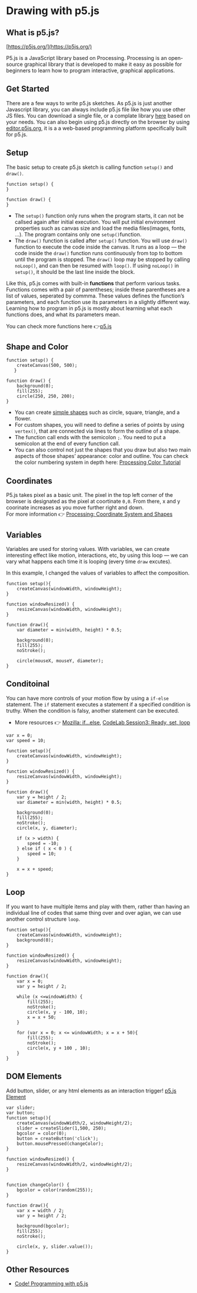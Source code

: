 # Drawing with p5.js

## What is p5.js?

[https://p5js.org/](https://p5js.org/)

P5.js is a JavaScript library based on Processing. Processing is an open-source graphical library that is developed to make it easy as possible for beginners to learn how to program interactive, graphical applications.


## Get Started
There are a few ways to write p5.js sketches. As p5.js is just another Javascript library, you can always include p5.js file like how you use other JS files. You can download a single file, or a complate library [here](https://p5js.org/download/) based on your needs.
You can also begin using p5.js directly on the browser by using [editor.p5js.org](https://editor.p5js.org/), it is a a web-based programming platform specifically built for p5.js. 


## Setup
The basic setup to create p5.js sketch is calling function `setup()` and `draw()`.

```
function setup() {
}

function draw() {
}

```
- The `setup()` function only runs when the program starts, it can not be callsed again after initial execution. You will put initial environment properties such as canvas size and load the media files(images, fonts, ...). The program contains only one `setup()`function. 
- The `draw()` function is called after `setup()` function. You will use `draw()` function to execute the code inside the canvas. It runs as a loop — the code inside the `draw()` function runs continuously from top to bottom until the program is stopped. The `draw()` loop may be stopped by calling `noLoop()`, and can then be resumed with `loop()`. If using `noLoop()` in `setup()`, it should be the last line inside the block. 


Like this, p5.js comes with built-in **functions** that perform various tasks. Functions comes with a pair of parentheses; inside these parentheses are a list of values, seperated by commma. These values defines the function’s parameters, and each function use its parameters in a slightly different way. Learning how to program in p5.js is mostly about learning what each functions does, and what its parameters mean.

You can check more functions here 👉[p5.js](https://p5js.org/reference/)


## Shape and Color

```
function setup() {
    createCanvas(500, 500); 
   } 
   
function draw() {
    background(0);
    fill(255);    
    circle(250, 250, 200);
}
```
- You can create [simple shapes](https://p5js.org/examples/hello-p5-simple-shapes.html) such as circle, square, triangle, and a flower. 
- For custom shapes, you will need to define a series of points by using `vertex()`, that are connected via lines to form the outline of a shape.
- The function call ends with the semicolon `;`. You need to put a semicolon at the end of every function call.
- You can also control not just the shapes that you draw but also two main aspects of those shapes’ appearance: color and outline. You can check the color numbering system in depth here: [Processing Color Tutorial](https://www.processing.org/tutorials/color/)


## Coordinates
P5.js takes pixel as a basic unit. The pixel in the top left corner of the browser is designated as the pixel at coortinate `0,0`. From there, x and y coorinate increases as you move further right and down.  
For more information 👉 [Processing: Coordinate System and Shapes](https://processing.org/tutorials/drawing/) 


## Variables

Variables are used for storing values. With variables, we can create interesting effect like motion, interactions, etc, by using this loop — we can vary what happens each time it is looping (every time `draw` excutes).

In this example, I changed the values of variables to affect the composition. 

```
function setup(){
    createCanvas(windowWidth, windowHeight);
}

function windowResized() {
    resizeCanvas(windowWidth, windowHeight);
}

function draw(){
    var diameter = min(width, height) * 0.5;

    background(0);
    fill(255);  
    noStroke();

    circle(mouseX, mouseY, diameter);    
}

```


## Conditoinal
You can have more controls of your motion flow by using a `if-else` statement. The `if` statement executes a statement if a specified condition is truthy. When the condition is falsy, another statement can be executed.

- More resources  👉 [Mozilla: if...else](https://developer.mozilla.org/en-US/docs/Web/JavaScript/Reference/Statements/if...else), [CodeLab Session3: Ready, set, loop](https://drive.google.com/open?id=1Sj5Cb_e4d3axEdMtFBGxQj-OiRFIZie4Om1kbvo5fjk)

```
var x = 0;
var speed = 10;

function setup(){
	createCanvas(windowWidth, windowHeight);
}

function windowResized() {
	resizeCanvas(windowWidth, windowHeight);
}

function draw(){
	var y = height / 2;
	var diameter = min(width, height) * 0.5;
	
	background(0);
	fill(255);  
	noStroke();
	circle(x, y, diameter);

	if (x > width) {
		speed = -10;
	} else if ( x < 0 ) {
		speed = 10;
	}
	
	x = x + speed;
}
```

## Loop

If you want to have multiple items and play with them, rather than having an individual line of codes that same thing over and over agian, we can use another control structure `loop`. 
```
function setup(){
    createCanvas(windowWidth, windowHeight);
    background(0); 
}

function windowResized() {
    resizeCanvas(windowWidth, windowHeight);
}

function draw(){
    var x = 0;
    var y = height / 2;

    while (x <=windowWidth) {
        fill(255); 
        noStroke();
        circle(x, y - 100, 10);
        x = x + 50;
    }

    for (var x = 0; x <= windowWidth; x = x + 50){
        fill(255); 
        noStroke();
        circle(x, y + 100 , 10);
    }
}
```

## DOM Elements

Add button, slider, or any html elements as an interaction trigger!
[p5.js Element](https://p5js.org/reference/#/p5.Element)

```
var slider; 
var button;
function setup(){
    createCanvas(windowWidth/2, windowHeight/2);
    slider = createSlider(1,500, 250);
    bgcolor = color(0);
    button = createButton('click');
    button.mousePressed(changeColor);
}

function windowResized() {
    resizeCanvas(windowWidth/2, windowHeight/2);
}


function changeColor() {
    bgcolor = color(random(255));
}

function draw(){
    var x = width / 2;
    var y = height / 2;

    background(bgcolor);    
    fill(255);  
    noStroke();

    circle(x, y, slider.value());
}
```


## Other Resources
- [Code! Programming with p5.js](https://www.youtube.com/playlist?list=PLRqwX-V7Uu6Zy51Q-x9tMWIv9cueOFTFA)
